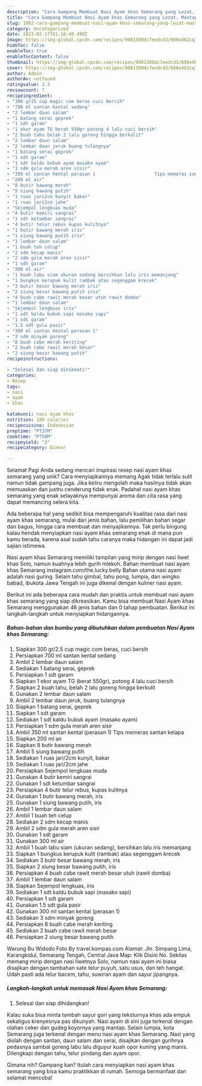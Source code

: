 ```yaml
---
description: "Cara Gampang Membuat Nasi Ayam khas Semarang yang Lezat, Mantap"
title: "Cara Gampang Membuat Nasi Ayam khas Semarang yang Lezat, Mantap"
slug: 1002-cara-gampang-membuat-nasi-ayam-khas-semarang-yang-lezat-mantap
category: Uncategorized
date: 2023-02-17T01:18:40.498Z
image: https://img-global.cpcdn.com/recipes/9081580dc7eedcd3/680x482cq70/nasi-ayam-khas-semarang-foto-resep-utama.jpg
hideToc: false
enableToc: true
enableTocContent: false
thumbnail: https://img-global.cpcdn.com/recipes/9081580dc7eedcd3/680x482cq70/nasi-ayam-khas-semarang-foto-resep-utama.jpg
cover: https://img-global.cpcdn.com/recipes/9081580dc7eedcd3/680x482cq70/nasi-ayam-khas-semarang-foto-resep-utama.jpg
author: Admin
authorAv: notfound
ratingvalue: 3.3
reviewcount: 7
recipeingredient:
- "300 gr25 cup magic com beras cuci bersih"
- "700 ml santan kental sedang"
- "2 lembar daun salam"
- "1 batang serai geprek"
- "1 sdt garam"
- "1 ekor ayam TG berat 550gr potong 4 lalu cuci bersih"
- "2 buah tahu belah 2 lalu goreng hingga berkulit"
- "2 lembar daun salam"
- "2 lembar daun jeruk buang tulangnya"
- "1 batang serai geprek"
- "1 sdt garam"
- "1 sdt kaldu bubuk ayam masako ayam"
- "1 sdm gula merah aren sisir"
- "350 ml santan kental perasan 1                      Tips memeras santan kelapa"
- "200 ml air"
- "8 butir bawang merah"
- "5 siung bawang putih"
- "1 ruas jari2cm kunyit bakar"
- "1 ruas jari2cm jahe"
- "Sejempol lengkuas muda"
- "4 butir kemiri sangrai"
- "1 sdt ketumbar sangrai"
- "4 butir telur rebus kupas kulitnya"
- "1 butir bawang merah iris"
- "1 siung bawang putih iris"
- "1 lembar daun salam"
- "1 buah teh celup"
- "2 sdm kecap manis"
- "2 sdm gula merah aren sisir"
- "1 sdt garam"
- "300 ml air"
- "1 buah labu siam ukuran sedang bersihkan lalu iris memanjang"
- "1 bungkus kerupuk kulit rambak atau segenggam krecek"
- "3 butir besar bawang merah iris"
- "2 siung besar bawang putih iris"
- "4 buah cabe rawit merah besar utuh rawit domba"
- "1 lembar daun salam"
- "Sejempol lengkuas iris"
- "1 sdt kaldu bubuk sapi masako sapi"
- "1 sdt garam"
- "1.5 sdt gula pasir"
- "300 ml santan kental perasan 1"
- "3 sdm minyak goreng"
- "8 buah cabe merah keriting"
- "2 buah cabe rawit merah besar"
- "2 siung besar bawang putih"
recipeinstructions:

- "Selesai dan siap dinikmati!"
categories:
- Resep
tags:
- nasi
- ayam
- khas

katakunci: nasi ayam khas 
nutrition: 189 calories
recipecuisine: Indonesian
preptime: "PT37M"
cooktime: "PT50M"
recipeyield: "3"
recipecategory: Dinner

---
```



Selamat Pagi Anda sedang mencari inspirasi resep nasi ayam khas semarang yang unik? Cara menyiapkannya memang Agak tidak terlalu sulit namun tidak gampang juga. Jika keliru mengolah maka hasilnya tidak akan memuaskan dan justru cenderung tidak enak. Padahal nasi ayam khas semarang yang enak selayaknya mempunyai aroma dan cita rasa yang dapat memancing selera kita.


Ada beberapa hal yang sedikit bisa mempengaruhi kualitas rasa dari nasi ayam khas semarang, mulai dari jenis bahan, lalu pemilihan bahan segar dan bagus, hingga cara membuat dan menyajikannya. Tak perlu bingung kalau hendak menyiapkan nasi ayam khas semarang enak di mana pun kamu berada, karena asal sudah tahu caranya maka hidangan ini dapat jadi sajian istimewa.

Nasi ayam khas Semarang memiliki tampilan yang mirip dengan nasi liwet khas Solo, namun kuahnya lebih gurih mlekoh. Bahan membuat nasi ayam khas Semarang instagram.com/the.lucky.belly Bahan utama nasi ayam adalah nasi guring. Selain tahu gimbal, tahu pong, lumpia, dan wingko babad, ibukota Jawa Tengah ini juga dikenal dengan kuliner nasi ayam.


Berikut ini ada beberapa cara mudah dan praktis untuk membuat nasi ayam khas semarang yang siap dikreasikan. Kamu bisa membuat Nasi Ayam khas Semarang menggunakan 46 jenis bahan dan 0 tahap pembuatan. Berikut ini langkah-langkah untuk menyiapkan hidangannya.

<!--inarticleads1-->

##### Bahan-bahan dan bumbu yang dibutuhkan dalam pembuatan Nasi Ayam khas Semarang:

1. Siapkan 300 gr/2.5 cup magic com beras, cuci bersih
1. Persiapkan 700 ml santan kental sedang
1. Ambil 2 lembar daun salam
1. Sediakan 1 batang serai, geprek
1. Persiapkan 1 sdt garam
1. Siapkan 1 ekor ayam TG (berat 550gr), potong 4 lalu cuci bersih
1. Siapkan 2 buah tahu, belah 2 lalu goreng hingga berkulit
1. Gunakan 2 lembar daun salam
1. Ambil 2 lembar daun jeruk, buang tulangnya
1. Siapkan 1 batang serai, geprek
1. Siapkan 1 sdt garam
1. Sediakan 1 sdt kaldu bubuk ayam (masako ayam)
1. Persiapkan 1 sdm gula merah aren sisir
1. Ambil 350 ml santan kental (perasan 1)                      Tips memeras santan kelapa
1. Siapkan 200 ml air
1. Siapkan 8 butir bawang merah
1. Ambil 5 siung bawang putih
1. Sediakan 1 ruas jari/2cm kunyit, bakar
1. Sediakan 1 ruas jari/2cm jahe
1. Persiapkan Sejempol lengkuas muda
1. Gunakan 4 butir kemiri sangrai
1. Gunakan 1 sdt ketumbar sangrai
1. Persiapkan 4 butir telur rebus, kupas kulitnya
1. Gunakan 1 butir bawang merah, iris
1. Gunakan 1 siung bawang putih, iris
1. Ambil 1 lembar daun salam
1. Ambil 1 buah teh celup
1. Sediakan 2 sdm kecap manis
1. Ambil 2 sdm gula merah aren sisir
1. Gunakan 1 sdt garam
1. Gunakan 300 ml air
1. Ambil 1 buah labu siam (ukuran sedang), bersihkan lalu iris memanjang
1. Siapkan 1 bungkus kerupuk kulit (rambak) atau segenggam krecek
1. Sediakan 3 butir besar bawang merah, iris
1. Siapkan 2 siung besar bawang putih, iris
1. Persiapkan 4 buah cabe rawit merah besar utuh (rawit domba)
1. Ambil 1 lembar daun salam
1. Siapkan Sejempol lengkuas, iris
1. Sediakan 1 sdt kaldu bubuk sapi (masako sapi)
1. Persiapkan 1 sdt garam
1. Gunakan 1.5 sdt gula pasir
1. Gunakan 300 ml santan kental (perasan 1)
1. Sediakan 3 sdm minyak goreng
1. Persiapkan 8 buah cabe merah keriting
1. Sediakan 2 buah cabe rawit merah besar
1. Persiapkan 2 siung besar bawang putih


Warung Bu Widodo Foto By travel.kompas.com Alamat: Jln. Simpang Lima, Karangkidul, Semarang Tengah, Central Java Map: Klik Disini No. Sekilas memang mirip dengan nasi liwetnya Solo, namun nasi ayam ini biasa disajikan dengan tambahan sate telur puyuh, satu usus, dan teh hangat. Udah pasti ada telur bacem, tahu, suwiran ayam dan sayur jipangnya. 

<!--inarticleads2-->

##### Langkah-langkah untuk memasak Nasi Ayam khas Semarang:


1. Selesai dan siap dihidangkan!

Kalau suka bisa minta tambah sayur gori yang teksturnya khas ada empuk sekaligus krenyesnya pas dikunyah. Nasi ayam di sini juga terkenal dengan olahan ceker dan gudeg koyornya yang mantap. Selain lumpia, kota Semarang juga terkenal dengan menu nasi ayam khas Semarang. Nasi yang diolah dengan santan, daun salam dan serai, disajikan dengan gurihnya pedasnya sambal goreng labu lalu diguyur kuah opor kuning yang manis. Dilengkapi dengan tahu, telur pindang dan ayam opor. 

Gimana nih? Gampang kan? Itulah cara menyiapkan nasi ayam khas semarang yang bisa kamu praktikkan di rumah. Semoga bermanfaat dan selamat mencoba!
